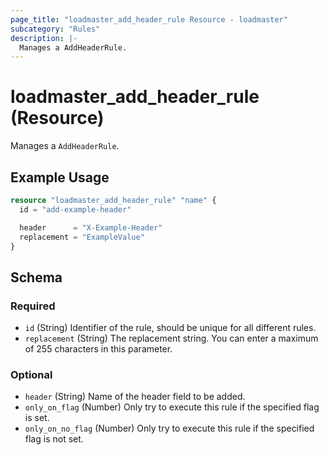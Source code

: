 ```yaml
---
page_title: "loadmaster_add_header_rule Resource - loadmaster"
subcategory: "Rules"
description: |-
  Manages a AddHeaderRule.
---
```


# loadmaster_add_header_rule (Resource)

Manages a `AddHeaderRule`.

## Example Usage

```terraform
resource "loadmaster_add_header_rule" "name" {
  id = "add-example-header"

  header      = "X-Example-Header"
  replacement = "ExampleValue"
}
```

<!-- schema generated by tfplugindocs -->
## Schema

### Required

- `id` (String) Identifier of the rule, should be unique for all different rules.
- `replacement` (String) The replacement string. You can enter a maximum of 255 characters in this parameter.

### Optional

- `header` (String) Name of the header field to be added.
- `only_on_flag` (Number) Only try to execute this rule if the specified flag is set.
- `only_on_no_flag` (Number) Only try to execute this rule if the specified flag is not set.